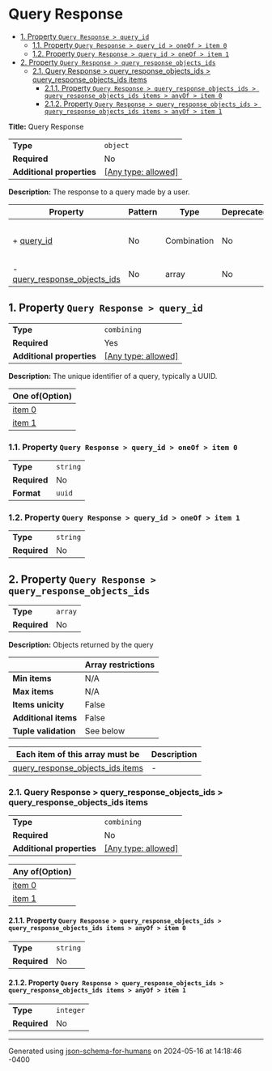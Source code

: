 # Query Response

- [1. Property `Query Response > query_id`](#query_id)
  - [1.1. Property `Query Response > query_id > oneOf > item 0`](#query_id_oneOf_i0)
  - [1.2. Property `Query Response > query_id > oneOf > item 1`](#query_id_oneOf_i1)
- [2. Property `Query Response > query_response_objects_ids`](#query_response_objects_ids)
  - [2.1. Query Response > query_response_objects_ids > query_response_objects_ids items](#autogenerated_heading_2)
    - [2.1.1. Property `Query Response > query_response_objects_ids > query_response_objects_ids items > anyOf > item 0`](#query_response_objects_ids_items_anyOf_i0)
    - [2.1.2. Property `Query Response > query_response_objects_ids > query_response_objects_ids items > anyOf > item 1`](#query_response_objects_ids_items_anyOf_i1)

**Title:** Query Response

|                           |                                                                           |
| ------------------------- | ------------------------------------------------------------------------- |
| **Type**                  | `object`                                                                  |
| **Required**              | No                                                                        |
| **Additional properties** | [[Any type: allowed]](# "Additional Properties of any type are allowed.") |

**Description:** The response to a query made by a user.

| Property                                                     | Pattern | Type        | Deprecated | Definition | Title/Description                                   |
| ------------------------------------------------------------ | ------- | ----------- | ---------- | ---------- | --------------------------------------------------- |
| + [query_id](#query_id )                                     | No      | Combination | No         | -          | The unique identifier of a query, typically a UUID. |
| - [query_response_objects_ids](#query_response_objects_ids ) | No      | array       | No         | -          | Objects returned by the query                       |

## <a name="query_id"></a>1. Property `Query Response > query_id`

|                           |                                                                           |
| ------------------------- | ------------------------------------------------------------------------- |
| **Type**                  | `combining`                                                               |
| **Required**              | Yes                                                                       |
| **Additional properties** | [[Any type: allowed]](# "Additional Properties of any type are allowed.") |

**Description:** The unique identifier of a query, typically a UUID.

| One of(Option)               |
| ---------------------------- |
| [item 0](#query_id_oneOf_i0) |
| [item 1](#query_id_oneOf_i1) |

### <a name="query_id_oneOf_i0"></a>1.1. Property `Query Response > query_id > oneOf > item 0`

|              |          |
| ------------ | -------- |
| **Type**     | `string` |
| **Required** | No       |
| **Format**   | `uuid`   |

### <a name="query_id_oneOf_i1"></a>1.2. Property `Query Response > query_id > oneOf > item 1`

|              |          |
| ------------ | -------- |
| **Type**     | `string` |
| **Required** | No       |

## <a name="query_response_objects_ids"></a>2. Property `Query Response > query_response_objects_ids`

|              |         |
| ------------ | ------- |
| **Type**     | `array` |
| **Required** | No      |

**Description:** Objects returned by the query

|                      | Array restrictions |
| -------------------- | ------------------ |
| **Min items**        | N/A                |
| **Max items**        | N/A                |
| **Items unicity**    | False              |
| **Additional items** | False              |
| **Tuple validation** | See below          |

| Each item of this array must be                                       | Description |
| --------------------------------------------------------------------- | ----------- |
| [query_response_objects_ids items](#query_response_objects_ids_items) | -           |

### <a name="autogenerated_heading_2"></a>2.1. Query Response > query_response_objects_ids > query_response_objects_ids items

|                           |                                                                           |
| ------------------------- | ------------------------------------------------------------------------- |
| **Type**                  | `combining`                                                               |
| **Required**              | No                                                                        |
| **Additional properties** | [[Any type: allowed]](# "Additional Properties of any type are allowed.") |

| Any of(Option)                                       |
| ---------------------------------------------------- |
| [item 0](#query_response_objects_ids_items_anyOf_i0) |
| [item 1](#query_response_objects_ids_items_anyOf_i1) |

#### <a name="query_response_objects_ids_items_anyOf_i0"></a>2.1.1. Property `Query Response > query_response_objects_ids > query_response_objects_ids items > anyOf > item 0`

|              |          |
| ------------ | -------- |
| **Type**     | `string` |
| **Required** | No       |

#### <a name="query_response_objects_ids_items_anyOf_i1"></a>2.1.2. Property `Query Response > query_response_objects_ids > query_response_objects_ids items > anyOf > item 1`

|              |           |
| ------------ | --------- |
| **Type**     | `integer` |
| **Required** | No        |

----------------------------------------------------------------------------------------------------------------------------
Generated using [json-schema-for-humans](https://github.com/coveooss/json-schema-for-humans) on 2024-05-16 at 14:18:46 -0400
